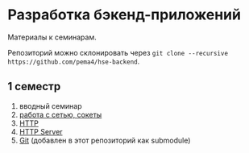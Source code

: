 # Разработка бэкенд-приложений

Материалы к семинарам.

Репозиторий можно склонировать через `git clone --recursive https://github.com/pema4/hse-backend`.

## 1 семестр

1. вводный семинар
2. [работа с сетью, сокеты](./sem-2)
3. [HTTP](./sem-3)
4. [HTTP Server](./sem-4)
5. [Git](./sem-5) (добавлен в этот репозиторий как submodule)